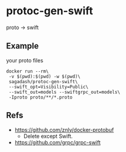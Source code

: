 # protoc-gen-swift

proto -> swift

## Example

your proto files

```
docker run --rm\
 -v $(pwd):$(pwd) -w $(pwd)\
 sagadash/protoc-gen-swift\
 --swift_opt=Visibility=Public\
 --swift_out=models --swiftgrpc_out=models\
 -Iproto proto/**/*.proto
```

## Refs

* https://github.com/znly/docker-protobuf
  * Delete except Swift.
* https://github.com/grpc/grpc-swift
